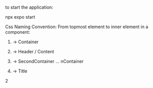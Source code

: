 to start the application:

npx expo start


Css Naming Convention:
From topmost element to inner element in a component:
1. <View> -> Container
2. <View> -> Header / Content
3. <View> -> SecondContainer ... nContainer

1. <Text> -> Title
   
2
